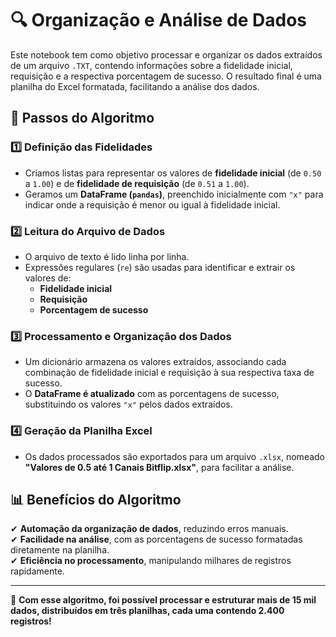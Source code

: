 # 🔍 Organização e Análise de Dados

Este notebook tem como objetivo processar e organizar os dados extraídos de um arquivo `.TXT`, contendo informações sobre a fidelidade inicial, requisição e a respectiva porcentagem de sucesso. O resultado final é uma planilha do Excel formatada, facilitando a análise dos dados.  

## 📌 Passos do Algoritmo  

### 1️⃣ Definição das Fidelidades  
- Criamos listas para representar os valores de **fidelidade inicial** (de `0.50` a `1.00`) e de **fidelidade de requisição** (de `0.51` a `1.00`).  
- Geramos um **DataFrame (`pandas`)**, preenchido inicialmente com `"x"` para indicar onde a requisição é menor ou igual à fidelidade inicial.  

### 2️⃣ Leitura do Arquivo de Dados  
- O arquivo de texto é lido linha por linha.  
- Expressões regulares (`re`) são usadas para identificar e extrair os valores de:
  - **Fidelidade inicial**  
  - **Requisição**  
  - **Porcentagem de sucesso**  

### 3️⃣ Processamento e Organização dos Dados  
- Um dicionário armazena os valores extraídos, associando cada combinação de fidelidade inicial e requisição à sua respectiva taxa de sucesso.  
- O **DataFrame é atualizado** com as porcentagens de sucesso, substituindo os valores `"x"` pelos dados extraídos.  

### 4️⃣ Geração da Planilha Excel  
- Os dados processados são exportados para um arquivo `.xlsx`, nomeado **"Valores de 0.5 até 1 Canais Bitflip.xlsx"**, para facilitar a análise.  

## 📊 Benefícios do Algoritmo  

✔ **Automação da organização de dados**, reduzindo erros manuais.  
✔ **Facilidade na análise**, com as porcentagens de sucesso formatadas diretamente na planilha.  
✔ **Eficiência no processamento**, manipulando milhares de registros rapidamente.  

---

🚀 **Com esse algoritmo, foi possível processar e estruturar mais de 15 mil dados, distribuídos em três planilhas, cada uma contendo 2.400 registros!**
